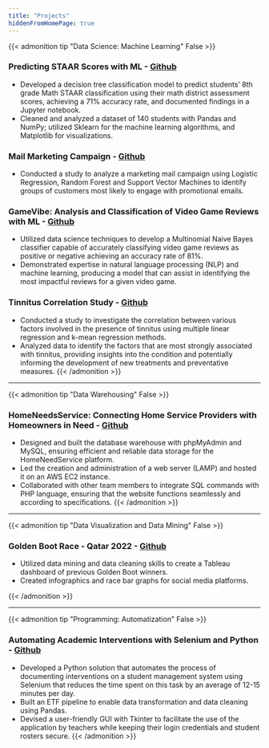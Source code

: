 ```yaml
---
title: "Projects"
hiddenFromHomePage: true
---
```

{{< admonition tip "Data Science: Machine Learning" False >}}
### Predicting STAAR Scores with ML - [Github](https://github.com/soto-sergio/staarPredictions)

- Developed a decision tree classification model to predict students’ 8th grade Math STAAR classification using their math district assessment scores, achieving a 71% accuracy rate, and documented findings in a Jupyter notebook.
- Cleaned and analyzed a dataset of 140 students with Pandas and NumPy; utilized Sklearn for the machine learning algorithms, and Matplotlib for visualizations. 

### Mail Marketing Campaign - [Github](https://github.com/soto-sergio/mailMarketing)
- Conducted a study to analyze a marketing mail campaign using Logistic Regression, Random Forest and Support Vector Machines to identify groups of customers most likely to engage with promotional emails.

### GameVibe: Analysis and Classification of Video Game Reviews with ML - [Github](https://github.com/soto-sergio/gameVibe)
- Utilized data science techniques to develop a Multinomial Naive Bayes classifier capable of accurately classifying video game reviews as positive or negative achieving an accuracy rate of 81%.
- Demonstrated expertise in natural language processing (NLP) and machine learning, producing a model that can assist in identifying the most impactful reviews for a given video game.

### Tinnitus Correlation Study - [Github](https://github.com/soto-sergio/tinnitusFactors)
- Conducted a study to investigate the correlation between various factors involved in the presence of tinnitus using multiple linear regression and k-mean regression methods.
- Analyzed data to identify the factors that are most strongly associated with tinnitus, providing insights into the condition and potentially informing the development of new treatments and preventative measures.
{{< /admonition >}}
***

{{< admonition tip "Data Warehousing" False >}}
### HomeNeedsService: Connecting Home Service Providers with Homeowners in Need - [Github](https://github.com/soto-sergio/HomeNeedsService)
- Designed and built the database warehouse with phpMyAdmin and MySQL, ensuring efficient and reliable data storage for the HomeNeedService platform.
- Led the creation and administration of a web server (LAMP) and hosted it on an AWS EC2 instance.
- Collaborated with other team members to integrate SQL commands with PHP language, ensuring that the website functions seamlessly and according to specifications.
{{< /admonition >}}
***
{{< admonition tip "Data Visualization and Data Mining" False >}}
### Golden Boot Race - Qatar 2022 - [Github](https://github.com/soto-sergio/goldenBoot-qatarWC)
- Utilized data mining and data cleaning skills to create a Tableau dashboard of previous Golden Boot winners.
- Created infographics and race bar graphs for social media platforms.

{{< /admonition >}}

***
{{< admonition tip "Programming: Automatization" False >}}
### Automating Academic Interventions with Selenium and Python - [Github](https://github.com/soto-sergio/ecst-interv-v2)
- Developed a Python solution that automates the process of documenting interventions on a student management system using Selenium that reduces the time spent on this task by an average of 12-15 minutes per day.
- Built an ETF pipeline to enable data transformation and data cleaning using Pandas.
- Devised a user-friendly GUI with Tkinter to facilitate the use of the application by teachers while keeping their login credentials and student rosters secure.
{{< /admonition >}}

